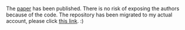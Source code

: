 The [paper](https://ieeexplore.ieee.org/document/10186436/) has been published. There is no risk of exposing the authors because of the code.
The repository has been migrated to my actual account, please click [this link](https://github.com/masterAllen/activeGeo). :)
